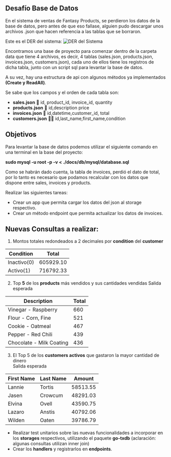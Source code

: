 ## Desafío Base de Datos

En el sistema de ventas de Fantasy Products, se perdieron los datos de la base de datos, pero antes de que eso fallase, alguien pudo descargar unos archivos .json que hacen referencia a las tablas que se borraron.

Este es el DER del sistema:
![DER del Sistema](https://lh7-us.googleusercontent.com/AWEb1QWEzcMS2ojlm2jpMeKaEqW3Zs9rHB5Fk5aVyOp6srIVdoKkYv9EVll0lrMqHX2_r-wZQDyflAqJXEv4bbUgfVutW3t7J5uDjuZKMJ8gx0uG2KDudAFCxMFT4HeDuf9gN1v5JYe75XXGtL21lMs)

Encontramos una base de proyecto para comenzar dentro de la carpeta data que tiene 4 archivos, es decir, 4 tablas (sales.json, products.json, invoices.json, customers.json), cada uno de ellos tiene los registros de dicha tabla, junto con un script sql para levantar la base de datos.

A su vez, hay una estructura de api con algunos métodos ya implementados **(Create y ReadAll)**.

Se sabe que los campos y el orden de cada tabla son:

- **sales.json** 💸 id, product_id, invoice_id, quantity                                                
- **products.json** 🛒 id,description price                                                        
- **invoices.json** 🧾 id,datetime,customer_id, total                                                
- **customers.json** 👨‍💼 id,last_name,first_name,condition

## Objetivos

Para levantar la base de datos podemos utilizar el siguiente comando en una terminal en la base del proyecto:

**sudo mysql -u root -p -v < ./docs/db/mysql/database.sql**

Como se habrán dado cuenta, la tabla de invoices, perdió el dato de total, por lo tanto es necesario que podamos recalcular con los datos que dispone entre sales, invoices y products.

Realizar las siguientes tareas:

- Crear un app que permita cargar los datos del json al storage respectivo.
- Crear un método endpoint que permita actualizar los datos de invoices.

## Nuevas Consultas a realizar:

1) Montos totales redondeados a 2 decimales por **condition** del **customer**

|Condition|Total|
|---------|-----|
|Inactivo(0)|605929.10|
|Activo(1)|716792.33|

2) Top **5** de los **products** más vendidos y sus cantidades vendidas
Salida esperada

| Description             | Total |
|-------------------------|-------|
| Vinegar - Raspberry     | 660   |
| Flour - Corn, Fine      | 521   |
| Cookie - Oatmeal        | 467   |
| Pepper - Red Chili      | 439   |
| Chocolate - Milk Coating| 436   |

3) El Top 5 de los **customers activos** que gastaron la mayor cantidad de dinero                                                                
Salida esperada

| First Name | Last Name | Amount    |
|------------|-----------|-----------|
| Lannie     | Tortis    | 58513.55  |
| Jasen      | Crowcum   | 48291.03  |
| Elvina     | Ovell     | 43590.75  |
| Lazaro     | Anstis    | 40792.06  |
| Wilden     | Oaten     | 39786.79  |

- Realizar test unitarios sobre las nuevas funcionalidades a incorporar en los **storages** respectivos, utilizando el paquete **go-txdb** (aclaración: algunas consultas utilizan inner join)
- Crear los **handlers** y registrarlos en **endpoints**.
